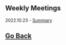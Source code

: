 ## Weekly Meetings

2022.10.23 - [Summary](https://yaotongyuannvv.github.io/lenauf/1023.pdf)

## [Go Back](https://yaotongyuannvv.github.io/)
